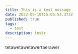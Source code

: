 ```yaml
---
title: This is a test message
date: 2022-09-10T15:05:53.372Z
published: true
tags:
  - test
description: testr
---
```

tetawetawetawertaerawer